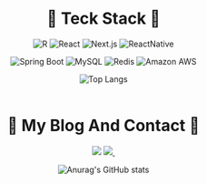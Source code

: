 <div align="center">

# :orange: Teck Stack :orange:<br/>
<p align="center">
  <img alt="R" src="https://img.shields.io/badge/R-276DC3?style=flat-square&logo=R&logoColor=white">
  <img alt="React" src="https://img.shields.io/badge/React-61daf0?style=flat-square&logo=React&logoColor=white">
  <img alt="Next.js" src="https://img.shields.io/badge/Next.js-000000?style=flat-square&logo=Next.js&logoColor=white">
  <img alt="ReactNative" src="https://img.shields.io/badge/React Native-61dafb?style=flat-square&logo=React&logoColor=white">
</p>
<p align="center">
  <img alt="Spring Boot" src="https://img.shields.io/badge/Spring Boot-6db33f?style=flat-square&logo=Spring Boot&logoColor=white">
  <img alt="MySQL" src="https://img.shields.io/badge/MySQL-4479A1?style=flat-square&logo=MySQL&logoColor=white">
  <img alt="Redis" src="https://img.shields.io/badge/Redis-dc382d?style=flat-square&logo=Redis&logoColor=white">
  <img alt="Amazon AWS" src="https://img.shields.io/badge/Amazon AWS-232F3E?style=flat-square&logo=Amazon AWS&logoColor=white">
</p>

![Top Langs](https://github-readme-stats.vercel.app/api/top-langs/?username=wodnd0131&layout=compact)
<br/>
<br/>


# :orange: My Blog And Contact :orange:<br/>
<a href="https://www.notion.so/PARA-213cc4c52e824e5d8f3db323cb45162c?pvs=4" target="_blank">
<img src="https://img.shields.io/badge/notion-000000?style=for-the-badge&logo=notion&logoColor=FFFFFF"/></a>
  <a href="mailto:wodnd0131@gmail.com">
    <img
      src="https://img.shields.io/badge/wodnd0131@gmail.com-D14836?style=for-the-badge&logo=gmail&logoColor=white"/>&nbsp
  </a>

<br/>

![Anurag's GitHub stats](https://github-readme-stats.vercel.app/api?username=wodnd0131&show_icons=true&theme=merko)

<br/>
</div>  

